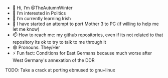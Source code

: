 - 👋 Hi, I’m @TheAutumnWinter
- 👀 I’m interested in Politics
- 🌱 I’m currently learning Irish
- 💞️ I have started an attempt to port Mother 3 to PC (if willing to help me let me know)
- 📫 How to reach me: my github repositories, even if its not related to that repository its ok to try to talk to me through it
- 😄 Pronouns: They/Her
- ⚡ Fun fact: Conditions for East Germans because much worse after West Germany's annexation of the DDR



TODO:
Take a crack at porting ebmused to gnu+linux

<!---
TheAutumnWinter/TheAutumnWinter is a ✨ special ✨ repository because its `README.md` (this file) appears on your GitHub profile.
You can click the Preview link to take a look at your changes.
--->

